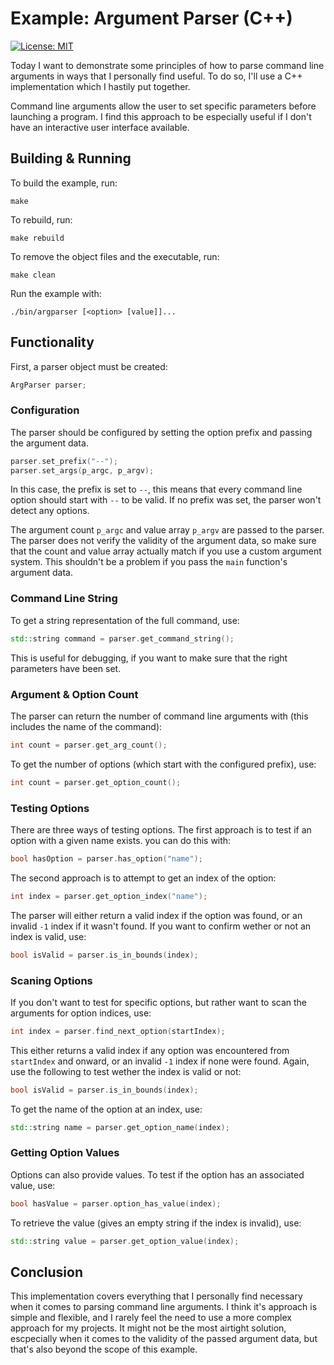 # Example: Argument Parser (C++)

[![License: MIT](https://img.shields.io/badge/License-MIT-yellow.svg)](https://opensource.org/licenses/MIT)

Today I want to demonstrate some principles of how to parse command line arguments in ways that I personally find useful. To do so, I'll use a C++ implementation which I hastily put together.

Command line arguments allow the user to set specific parameters before launching a program. I find this approach to be especially useful if I don't have an interactive user interface available.

## Building & Running

To build the example, run:

```
make
```

To rebuild, run:

```
make rebuild
```

To remove the object files and the executable, run:

```
make clean
```

Run the example with:

```
./bin/argparser [<option> [value]]...
```

## Functionality

First, a parser object must be created:

```C++
ArgParser parser;
```

### Configuration

The parser should be configured by setting the option prefix and passing the argument data.

```C++
parser.set_prefix("--");
parser.set_args(p_argc, p_argv);
```

In this case, the prefix is set to `--`, this means that every command line option should start with `--` to be valid. If no prefix was set, the parser won't detect any options.

The argument count `p_argc` and value array `p_argv` are passed to the parser. The parser does not verify the validity of the argument data, so make sure that the count and value array actually match if you use a custom argument system. This shouldn't be a problem if you pass the `main` function's argument data.

### Command Line String

To get a string representation of the full command, use:

```C++
std::string command = parser.get_command_string();
```

This is useful for debugging, if you want to make sure that the right parameters have been set.

### Argument & Option Count

The parser can return the number of command line arguments with (this includes the name of the command):

```C++
int count = parser.get_arg_count();
```

To get the number of options (which start with the configured prefix), use:

```C++
int count = parser.get_option_count();
```

### Testing Options

There are three ways of testing options. The first approach is to test if an option with a given name exists. you can do this with:

```C++
bool hasOption = parser.has_option("name");
```

The second approach is to attempt to get an index of the option:

```C++
int index = parser.get_option_index("name");
```

The parser will either return a valid index if the option was found, or an invalid `-1` index if it wasn't found. If you want to confirm wether or not an index is valid, use:

```C++
bool isValid = parser.is_in_bounds(index);
```

### Scaning Options

If you don't want to test for specific options, but rather want to scan the arguments for option indices, use:

```C++
int index = parser.find_next_option(startIndex);
```

This either returns a valid index if any option was encountered from `startIndex` and onward, or an invalid `-1` index if none were found. Again, use the following to test wether the index is valid or not:

```C++
bool isValid = parser.is_in_bounds(index);
```

To get the name of the option at an index, use:

```C++
std::string name = parser.get_option_name(index);
```

### Getting Option Values

Options can also provide values. To test if the option has an associated value, use:

```C++
bool hasValue = parser.option_has_value(index);
```

To retrieve the value (gives an empty string if the index is invalid), use:

```C++
std::string value = parser.get_option_value(index);
```

## Conclusion

This implementation covers everything that I personally find necessary when it comes to parsing command line arguments. I think it's approach is simple and flexible, and I rarely feel the need to use a more complex approach for my projects. It might not be the most airtight solution, escpecially when it comes to the validity of the passed argument data, but that's also beyond the scope of this example.

